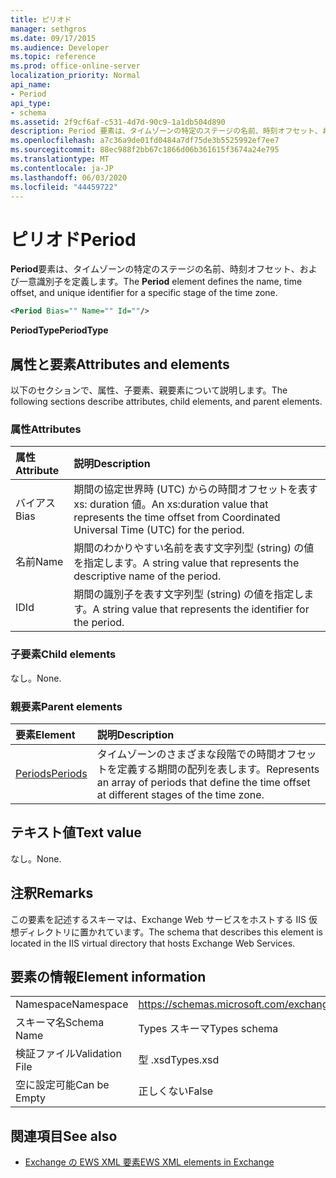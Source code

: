 ```yaml
---
title: ピリオド
manager: sethgros
ms.date: 09/17/2015
ms.audience: Developer
ms.topic: reference
ms.prod: office-online-server
localization_priority: Normal
api_name:
- Period
api_type:
- schema
ms.assetid: 2f9cf6af-c531-4d7d-90c9-1a1db504d890
description: Period 要素は、タイムゾーンの特定のステージの名前、時刻オフセット、および一意識別子を定義します。
ms.openlocfilehash: a7c36a9de01fd0484a7df75de3b5525992ef7ee7
ms.sourcegitcommit: 88ec988f2bb67c1866d06b361615f3674a24e795
ms.translationtype: MT
ms.contentlocale: ja-JP
ms.lasthandoff: 06/03/2020
ms.locfileid: "44459722"
---
```

# <a name="period"></a><span data-ttu-id="7619c-103">ピリオド</span><span class="sxs-lookup"><span data-stu-id="7619c-103">Period</span></span>

<span data-ttu-id="7619c-104">**Period**要素は、タイムゾーンの特定のステージの名前、時刻オフセット、および一意識別子を定義します。</span><span class="sxs-lookup"><span data-stu-id="7619c-104">The **Period** element defines the name, time offset, and unique identifier for a specific stage of the time zone.</span></span> 
  
```xml
<Period Bias="" Name="" Id=""/>
```

 <span data-ttu-id="7619c-105">**PeriodType**</span><span class="sxs-lookup"><span data-stu-id="7619c-105">**PeriodType**</span></span>
## <a name="attributes-and-elements"></a><span data-ttu-id="7619c-106">属性と要素</span><span class="sxs-lookup"><span data-stu-id="7619c-106">Attributes and elements</span></span>

<span data-ttu-id="7619c-107">以下のセクションで、属性、子要素、親要素について説明します。</span><span class="sxs-lookup"><span data-stu-id="7619c-107">The following sections describe attributes, child elements, and parent elements.</span></span>
  
### <a name="attributes"></a><span data-ttu-id="7619c-108">属性</span><span class="sxs-lookup"><span data-stu-id="7619c-108">Attributes</span></span>

|<span data-ttu-id="7619c-109">**属性**</span><span class="sxs-lookup"><span data-stu-id="7619c-109">**Attribute**</span></span>|<span data-ttu-id="7619c-110">**説明**</span><span class="sxs-lookup"><span data-stu-id="7619c-110">**Description**</span></span>|
|:-----|:-----|
|<span data-ttu-id="7619c-111">バイアス</span><span class="sxs-lookup"><span data-stu-id="7619c-111">Bias</span></span>  <br/> |<span data-ttu-id="7619c-112">期間の協定世界時 (UTC) からの時間オフセットを表す xs: duration 値。</span><span class="sxs-lookup"><span data-stu-id="7619c-112">An xs:duration value that represents the time offset from Coordinated Universal Time (UTC) for the period.</span></span>  <br/> |
|<span data-ttu-id="7619c-113">名前</span><span class="sxs-lookup"><span data-stu-id="7619c-113">Name</span></span>  <br/> |<span data-ttu-id="7619c-114">期間のわかりやすい名前を表す文字列型 (string) の値を指定します。</span><span class="sxs-lookup"><span data-stu-id="7619c-114">A string value that represents the descriptive name of the period.</span></span>  <br/> |
|<span data-ttu-id="7619c-115">ID</span><span class="sxs-lookup"><span data-stu-id="7619c-115">Id</span></span>  <br/> |<span data-ttu-id="7619c-116">期間の識別子を表す文字列型 (string) の値を指定します。</span><span class="sxs-lookup"><span data-stu-id="7619c-116">A string value that represents the identifier for the period.</span></span>  <br/> |
   
### <a name="child-elements"></a><span data-ttu-id="7619c-117">子要素</span><span class="sxs-lookup"><span data-stu-id="7619c-117">Child elements</span></span>

<span data-ttu-id="7619c-118">なし。</span><span class="sxs-lookup"><span data-stu-id="7619c-118">None.</span></span>
  
### <a name="parent-elements"></a><span data-ttu-id="7619c-119">親要素</span><span class="sxs-lookup"><span data-stu-id="7619c-119">Parent elements</span></span>

|<span data-ttu-id="7619c-120">**要素**</span><span class="sxs-lookup"><span data-stu-id="7619c-120">**Element**</span></span>|<span data-ttu-id="7619c-121">**説明**</span><span class="sxs-lookup"><span data-stu-id="7619c-121">**Description**</span></span>|
|:-----|:-----|
|[<span data-ttu-id="7619c-122">Periods</span><span class="sxs-lookup"><span data-stu-id="7619c-122">Periods</span></span>](periods.md) <br/> |<span data-ttu-id="7619c-123">タイムゾーンのさまざまな段階での時間オフセットを定義する期間の配列を表します。</span><span class="sxs-lookup"><span data-stu-id="7619c-123">Represents an array of periods that define the time offset at different stages of the time zone.</span></span>  <br/> |
   
## <a name="text-value"></a><span data-ttu-id="7619c-124">テキスト値</span><span class="sxs-lookup"><span data-stu-id="7619c-124">Text value</span></span>

<span data-ttu-id="7619c-125">なし。</span><span class="sxs-lookup"><span data-stu-id="7619c-125">None.</span></span>
  
## <a name="remarks"></a><span data-ttu-id="7619c-126">注釈</span><span class="sxs-lookup"><span data-stu-id="7619c-126">Remarks</span></span>

<span data-ttu-id="7619c-127">この要素を記述するスキーマは、Exchange Web サービスをホストする IIS 仮想ディレクトリに置かれています。</span><span class="sxs-lookup"><span data-stu-id="7619c-127">The schema that describes this element is located in the IIS virtual directory that hosts Exchange Web Services.</span></span>
  
## <a name="element-information"></a><span data-ttu-id="7619c-128">要素の情報</span><span class="sxs-lookup"><span data-stu-id="7619c-128">Element information</span></span>

|||
|:-----|:-----|
|<span data-ttu-id="7619c-129">Namespace</span><span class="sxs-lookup"><span data-stu-id="7619c-129">Namespace</span></span>  <br/> |https://schemas.microsoft.com/exchange/services/2006/types  <br/> |
|<span data-ttu-id="7619c-130">スキーマ名</span><span class="sxs-lookup"><span data-stu-id="7619c-130">Schema Name</span></span>  <br/> |<span data-ttu-id="7619c-131">Types スキーマ</span><span class="sxs-lookup"><span data-stu-id="7619c-131">Types schema</span></span>  <br/> |
|<span data-ttu-id="7619c-132">検証ファイル</span><span class="sxs-lookup"><span data-stu-id="7619c-132">Validation File</span></span>  <br/> |<span data-ttu-id="7619c-133">型 .xsd</span><span class="sxs-lookup"><span data-stu-id="7619c-133">Types.xsd</span></span>  <br/> |
|<span data-ttu-id="7619c-134">空に設定可能</span><span class="sxs-lookup"><span data-stu-id="7619c-134">Can be Empty</span></span>  <br/> |<span data-ttu-id="7619c-135">正しくない</span><span class="sxs-lookup"><span data-stu-id="7619c-135">False</span></span>  <br/> |
   
## <a name="see-also"></a><span data-ttu-id="7619c-136">関連項目</span><span class="sxs-lookup"><span data-stu-id="7619c-136">See also</span></span>



- [<span data-ttu-id="7619c-137">Exchange の EWS XML 要素</span><span class="sxs-lookup"><span data-stu-id="7619c-137">EWS XML elements in Exchange</span></span>](ews-xml-elements-in-exchange.md)

